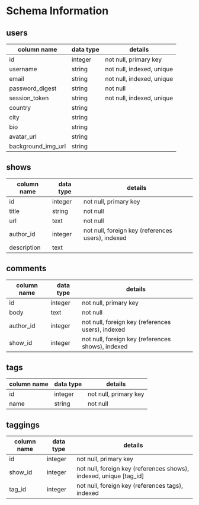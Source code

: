 # Schema Information

## users
column name     | data type | details
----------------|-----------|-----------------------
id              | integer   | not null, primary key
username        | string    | not null, indexed, unique
email           | string    | not null, indexed, unique
password_digest | string    | not null
session_token   | string    | not null, indexed, unique
country         | string    |
city            | string    |
bio             | string    |
avatar_url      | string    |
background_img_url  | string    |

## shows
column name | data type | details
------------|-----------|-----------------------
id          | integer   | not null, primary key
title       | string    | not null
url         | text      | not null
author_id   | integer   | not null, foreign key (references users), indexed
description | text      |

## comments
column name | data type | details
------------|-----------|-----------------------
id          | integer   | not null, primary key
body        | text      | not null
author_id   | integer   | not null, foreign key (references users), indexed
show_id   | integer   | not null, foreign key (references shows), indexed

## tags
column name | data type | details
------------|-----------|-----------------------
id          | integer   | not null, primary key
name        | string    | not null

## taggings
column name | data type | details
------------|-----------|-----------------------
id          | integer   | not null, primary key
show_id     | integer   | not null, foreign key (references shows), indexed, unique [tag_id]
tag_id      | integer   | not null, foreign key (references tags), indexed
